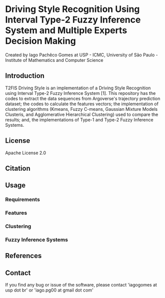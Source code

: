 # Driving Style Recognition Using Interval Type-2 Fuzzy Inference System and Multiple Experts Decision Making

Created by Iago Pachêco Gomes at USP - ICMC, University of São Paulo - Institute of Mathematics and Computer Science

## Introduction

T2FIS Driving Style is an implementation of a Driving Style Recognition using Interval Type-2 Fuzzy Inference System [1]. This repository has the codes to extract the data sequences from Argoverse's trajectory prediction dataset; the codes to calculate the features vectors; the implementation of clustering algorithms (Kmeans, Fuzzy C-means, Gaussian Mixture Models Clusteris, and Agglomerative Hierarchical Clustering) used to compare the results; and, the implementations of Type-1 and Type-2 Fuzzy Inference Systems.


## License

Apache License 2.0

## Citation

## Usage

### Requirements

### Features

### Clustering

### Fuzzy Inference Systems

## References

## Contact

If you find any bug or issue of the software, please contact 'iagogomes at usp dot br' or 'iago.pg00 at gmail dot com'
